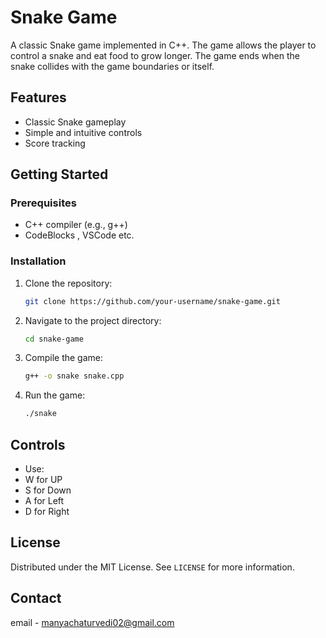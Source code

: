 

# Snake Game

A classic Snake game implemented in C++. The game allows the player to control a snake and eat food to grow longer. The game ends when the snake collides with the game boundaries or itself.

## Features

- Classic Snake gameplay
- Simple and intuitive controls
- Score tracking

## Getting Started

### Prerequisites

- C++ compiler (e.g., g++)
- CodeBlocks , VSCode etc.

### Installation

1. Clone the repository:

   ```sh
   git clone https://github.com/your-username/snake-game.git
   ```

2. Navigate to the project directory:

   ```sh
   cd snake-game
   ```

3. Compile the game:

   ```sh
   g++ -o snake snake.cpp
   ```

4. Run the game:

   ```sh
   ./snake
   ```

## Controls

- Use:
- W for UP
- S for Down
- A for Left
- D for Right
  

## License

Distributed under the MIT License. See `LICENSE` for more information.

## Contact

email - manyachaturvedi02@gmail.com



